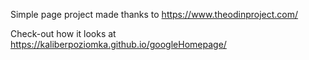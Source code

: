 Simple page project made thanks to https://www.theodinproject.com/

Check-out how it looks at https://kaliberpoziomka.github.io/googleHomepage/
